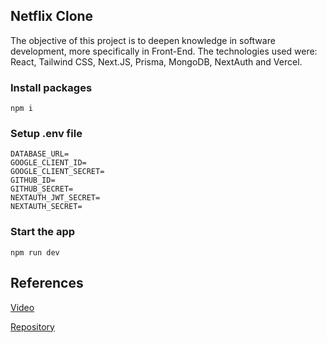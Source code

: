 ## Netflix Clone

The objective of this project is to deepen knowledge in software development, more specifically in Front-End. The technologies used were:
React, Tailwind CSS, Next.JS, Prisma, MongoDB, NextAuth and Vercel.

### Install packages

```shell
npm i
```

### Setup .env file

```env
DATABASE_URL=
GOOGLE_CLIENT_ID=
GOOGLE_CLIENT_SECRET=
GITHUB_ID=
GITHUB_SECRET=
NEXTAUTH_JWT_SECRET=
NEXTAUTH_SECRET=
```

### Start the app

```shell
npm run dev
```

## References

[Video](https://www.youtube.com/watch?v=mqUN4N2q4qY)

[Repository](https://github.com/AntonioErdeljac/next-netflix-tutorial)
